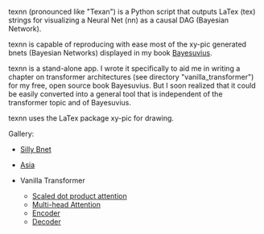 texnn (pronounced like "Texan") is a Python script that outputs LaTex (tex)
strings for visualizing a Neural Net (nn) as a causal DAG (Bayesian Network).

texnn is capable of reproducing with ease most of the xy-pic generated bnets 
(Bayesian Networks) displayed in my book [Bayesuvius](https://github.com/rrtucci/Bayesuvius).

texnn is a stand-alone app. I wrote it specifically to aid me in writing a 
chapter on transformer architectures (see directory "vanilla_transformer") 
for my free, open source book Bayesuvius. But I soon realized that it could 
be easily converted into a general tool that is independent of the transformer 
topic and of Bayesuvius.

texnn uses the LaTex package xy-pic for drawing.

Gallery:

* [Silly Bnet](https://github.com/rrtucci/texnn/blob/master/silly_bnet/silly-bnet.pdf)

* [Asia](https://github.com/rrtucci/texnn/blob/master/asia/asia.pdf)

* Vanilla Transformer
  * [Scaled dot product attention](https://github.com/rrtucci/texnn/blob/master/vanilla_transformer/scaled-dot-prod-att.pdf)
  * [Multi-head Attention](https://github.com/rrtucci/texnn/blob/master/vanilla_transformer/multi-head-att.pdf)
  * [Encoder](https://github.com/rrtucci/texnn/blob/master/vanilla_transformer/encoder.pdf)
  * [Decoder](https://github.com/rrtucci/texnn/blob/master/vanilla_transformer/decoder.pdf)